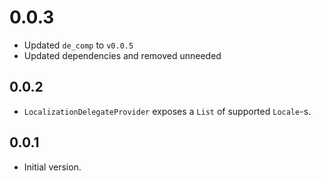 # 0.0.3

* Updated `de_comp` to `v0.0.5`
* Updated dependencies and removed unneeded

## 0.0.2

* `LocalizationDelegateProvider` exposes a `List` of supported `Locale`-s.

## 0.0.1

* Initial version.
